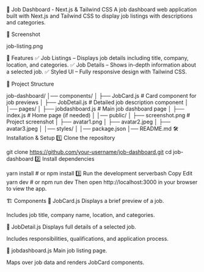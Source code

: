 📌 Job Dashboard - Next.js & Tailwind CSS
A job dashboard web application built with Next.js and Tailwind CSS to display job listings with descriptions and categories.

📸 Screenshot

 job-listing.png

🚀 Features
✅ Job Listings – Displays job details including title, company, location, and categories.
✅ Job Details – Shows in-depth information about a selected job.
✅ Styled UI – Fully responsive design with Tailwind CSS.

📂 Project Structure

job-dashboard/
│── components/
│   ├── JobCard.js       # Card component for job previews
│   ├── JobDetail.js     # Detailed job description component
│
│── pages/
│   ├── jobdashboard.js  # Main job dashboard page
│   ├── index.js        # Home page (if needed)
│
│── public/
│   ├── screenshot.png   # Project screenshot
│   ├── avatar1.png
│   ├── avatar2.jpeg
│   ├── avatar3.jpeg
│
│── styles/
│
│── package.json
│── README.md
🛠️ Installation & Setup
1️⃣ Clone the repository

git clone https://github.com/your-username/job-dashboard.git
cd job-dashboard
2️⃣ Install dependencies

yarn install  # or npm install
3️⃣ Run the development serverbash
Copy
Edit
yarn dev  # or npm run dev
Then open http://localhost:3000 in your browser to view the app.

🏗️ Components
🔹 JobCard.js
Displays a brief preview of a job.

Includes job title, company name, location, and categories.

🔹 JobDetail.js
Displays full details of a selected job.

Includes responsibilities, qualifications, and application process.

🔹 jobdashboard.js
Main job listing page.

Maps over job data and renders JobCard components.

